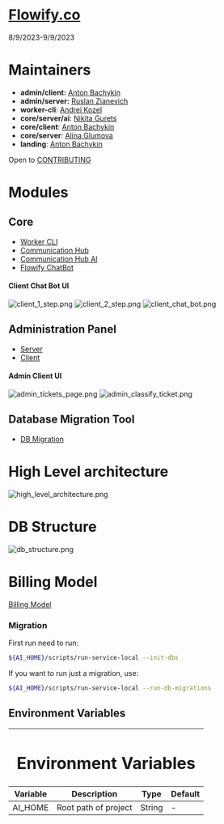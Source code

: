 # [Flowify.co](http://flowify-ai.s3-website-us-east-1.amazonaws.com)

8/9/2023-9/9/2023

# Maintainers

- **admin/client:** [Anton Bachykin](https://github.com/DenyingTheTruth)
- **admin/server:** [Ruslan Zianevich](https://github.com/ruslanzianevich)
- **worker-cli**: [Andrei Kozel](https://github.com/andrey-kozel)
- **core/server/ai**: [Nikita Gurets](https://github.com/StepanBURNdera)
- **core/client**: [Anton Bachykin](https://github.com/DenyingTheTruth)
- **core/server**: [Alina Glumova](https://github.com/aglumova)
- **landing**: [Anton Bachykin](https://github.com/DenyingTheTruth)

Open to [CONTRIBUTING](.github/CONTRIBUTING.md)

# Modules

## Core

- [Worker CLI](worker-cli/README.md)
- [Communication Hub](core/server/README.md)
- [Communication Hub AI](core/server/src/ai/README.md)
- [Flowify ChatBot](core/client/README.md)

#### Client Chat Bot UI
  ![client_1_step.png](docs/img/client_1_step.png)
  ![client_2_step.png](docs/img/client_2_step.png)
  ![client_chat_bot.png](docs/img/client_chat_bot.png)

## Administration Panel

- [Server](admin/server/README.md)
- [Client](admin/client/README.md)

#### Admin Client UI

![admin_tickets_page.png](docs/img/admin_tickets_page.png)
![admin_classify_ticket.png](docs/img/admin_classify_ticket.png)

## Database Migration Tool

- [DB Migration](db/README.md)

# High Level architecture

![high_level_architecture.png](docs/img/high_level_architecture.png)

# DB Structure

![db_structure.png](docs/img/db_structure.png)

# Billing Model

[Billing Model](BILLIING_MODEL.md)

### Migration

First run need to run:

```bash
${AI_HOME}/scripts/run-service-local --init-dbs
```

If you want to run just a migration, use:
```bash
${AI_HOME}/scripts/run-service-local --run-db-migrations
```

## Environment Variables

<table>
    <thead>
        <tr>
            <th colspan=4><h1>Environment Variables</h1></th>
        </tr>
        <tr>
            <th>Variable</th>
            <th>Description</th>
            <th>Type</th>
            <th>Default</th>
        </tr>
    </thead>
    <tbody>
        <tr>
            <td>AI_HOME</td>
            <td>Root path of project</td>
            <td>String</td>
            <td> - </td>
        </tr>
    </tbody>
</table>

